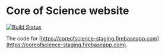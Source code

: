 # Core of Science website

[![Build Status](https://travis-ci.org/coreofscience/coreofscience.org.svg?branch=master)](https://travis-ci.org/coreofscience/coreofscience.org)

The code for [https://coreofscience-staging.firebaseapp.com](https://coreofscience-staging.firebaseapp.com).

